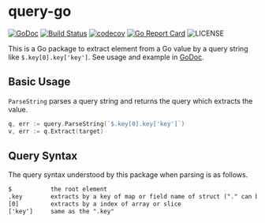 # query-go

[![GoDoc](https://godoc.org/github.com/zoncoen/query-go?status.svg)](https://godoc.org/github.com/zoncoen/query-go)
[![Build Status](https://travis-ci.org/zoncoen/query-go.svg?branch=main)](https://travis-ci.org/zoncoen/query-go)
[![codecov](https://codecov.io/gh/zoncoen/query-go/branch/main/graph/badge.svg)](https://codecov.io/gh/zoncoen/query-go)
[![Go Report Card](https://goreportcard.com/badge/github.com/zoncoen/query-go)](https://goreportcard.com/report/github.com/zoncoen/query-go)
![LICENSE](https://img.shields.io/github/license/zoncoen/query-go.svg)

This is a Go package to extract element from a Go value by a query string like `$.key[0].key['key']`.
See usage and example in [GoDoc](https://godoc.org/github.com/zoncoen/query-go).

## Basic Usage

`ParseString` parses a query string and returns the query which extracts the value.

```go
q, err := query.ParseString(`$.key[0].key['key']`)
v, err := q.Extract(target)
```

## Query Syntax

The query syntax understood by this package when parsing is as follows.

```txt
$           the root element
.key        extracts by a key of map or field name of struct ("." can be omitted if the head of query)
[0]         extracts by a index of array or slice
['key']     same as the ".key"
```
